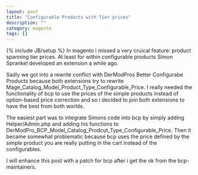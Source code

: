 ```yaml
---
layout: post
title: "Configurable Products with Tier prices"
description: ""
category: magento
tags: []
---
```

{% include JB/setup %}
In magento i missed a very cruical feature: product spanning tier prices. At least for within configurable products Simon Sprankel developed an extension a while ago.

Sadly we got into a rewrite conflict with DerModPros Better Configurabe Products because both extensions try to rewrite Mage_Catalog_Model_Product_Type_Configurable_Price. I really needed the functionality of bcp to use the prices of the simple products instead of option-based price correction and so i decided to join both extensions to have the best from both worlds.

The easiest part was to integrate Simons code into bcp by simply adding Helper/Admin.php and adding his functions to DerModPro_BCP_Model_Catalog_Prodcut_Type_Configurable_Price.
Then it became somewhat problematic because bcp uses the price defined by the simple product you are really putting in the cart instead of the configurables. 

I will enhance this post with a patch for bcp after i get the ok from the bcp-maintainers.
